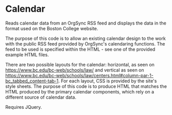 # Calendar
Reads calendar data from an OrgSync RSS feed and displays the data in the format used on the Boston College website.

The purpose of this code is to allow an existing calendar design to the work with the public RSS feed provided by OrgSync's calendaring functions. The feed to be used is specified within the HTML - see one of the provided example HTML files.

There are two possible layouts for the calendar: horizontal, as seen on https://www.bc.edu/bc-web/schools/law/ and vertical as seen on https://www.bc.edu/bc-web/schools/law/centers.html#column-par-1-bc_tabbed_content-tab-1. For each layout, CSS is provided by the site's style sheets. The purpose of this code is to produce HTML that matches the HTML produced by the primary calendar components, which rely on a different source of calendar data.

Requires JQuery.
